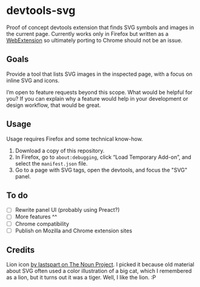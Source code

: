 # devtools-svg

Proof of concept devtools extension that finds SVG symbols and images in the current page. Currently works only in Firefox but written as a [WebExtension](https://developer.mozilla.org/en-US/Add-ons/WebExtensions) so ultimately porting to Chrome should not be an issue.

## Goals

Provide a tool that lists SVG images in the inspected page, with a focus on inline SVG and icons.

I’m open to feature requests beyond this scope. What would be helpful for you? If you can explain why a feature would help in your development or design workflow, that would be great.

## Usage

Usage requires Firefox and some technical know-how.

1. Download a copy of this repository.
2. In Firefox, go to `about:debugging`, click “Load Temporary Add-on”, and select the `manifest.json` file.
3. Go to a page with SVG tags, open the devtools, and focus the "SVG" panel.

## To do

- [ ] Rewrite panel UI (probably using Preact?)
- [ ] More features ^^
- [ ] Chrome compatibility
- [ ] Publish on Mozilla and Chrome extension sites

## Credits

Lion icon [by lastspart on The Noun Project](https://thenounproject.com/term/lion/699915/). I picked it because old material about SVG often used a color illustration of a big cat, which I remembered as a lion, but it turns out it was a tiger. Well, I like the lion. :P
